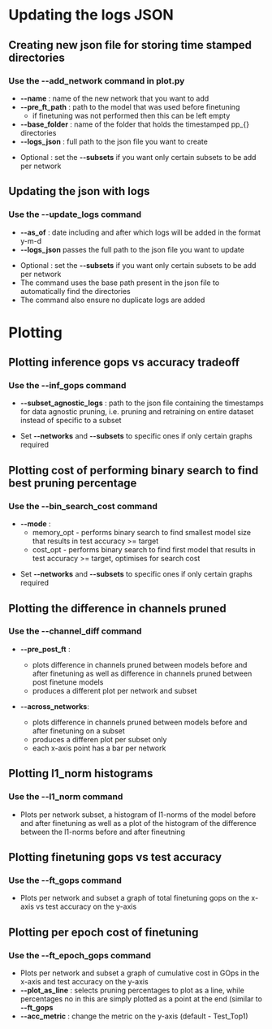 # Updating the logs JSON

## Creating new json file for storing time stamped directories 
### Use the --add_network command in plot.py 
- **--name** : name of the new network that you want to add 
- **--pre_ft_path** : path to the model that was used before finetuning
    * if finetuning was not performed then this can be left empty 
- **--base_folder** : name of the folder that holds the timestamped pp\_{} directories
- **--logs_json** : full path to the json file you want to create

* Optional : set the **--subsets** if you want only certain subsets to be add per network

## Updating the json with logs
### Use the --update_logs command 
- **--as_of** : date including and after which logs will be added in the format y-m-d
- **--logs_json** passes the full path to the json file you want to update

* Optional : set the **--subsets** if you want only certain subsets to be add per network
* The command uses the base path present in the json file to automatically find the directories 
* The command also ensure no duplicate logs are added

# Plotting

## Plotting inference gops vs accuracy tradeoff
### Use the --inf_gops command
- **--subset_agnostic_logs** : path to the json file containing the timestamps for data agnostic pruning, 
  i.e. pruning and retraining on entire dataset instead of specific to a subset

* Set **--networks** and **--subsets** to specific ones if only certain graphs required

## Plotting cost of performing binary search to find best pruning percentage 
### Use the --bin_search_cost command 
- **--mode** : 
    * memory_opt - performs binary search to find smallest model size that results in test accuracy >= target 
    * cost_opt - performs binary search to find first model that results in test accuracy >= target, optimises for search cost

* Set **--networks** and **--subsets** to specific ones if only certain graphs required

## Plotting the difference in channels pruned 
### Use the --channel_diff command 
- **--pre_post_ft** : 
    * plots difference in channels pruned between models before and after finetuning as well as difference in channels pruned between post finetune models
    * produces a different plot per network and subset

- **--across_networks**: 
    * plots difference in channels pruned between models before and after finetuning on a subset
    * produces a differen plot per subset only 
    * each x-axis point has a bar per network 

## Plotting l1_norm histograms
### Use the --l1_norm command
- Plots per network subset, a histogram of l1-norms of the model before and after finetuning as well as a plot of the histogram of the difference between the l1-norms before and after fineutning  

## Plotting finetuning gops vs test accuracy 
### Use the --ft_gops command
- Plots per network and subset a graph of total finetuning gops on the x-axis vs test accuracy on the y-axis

## Plotting per epoch cost of finetuning 
### Use the --ft_epoch_gops command 
- Plots per network and subset a graph of cumulative cost in GOps in the x-axis and test accuracy on the y-axis
- **--plot_as_line** : selects pruning percentages to plot as a line, while percentages no in this are simply plotted as a point at the end (similar to **--ft_gops**
- **--acc_metric** : change the metric on the y-axis (default - Test_Top1)

